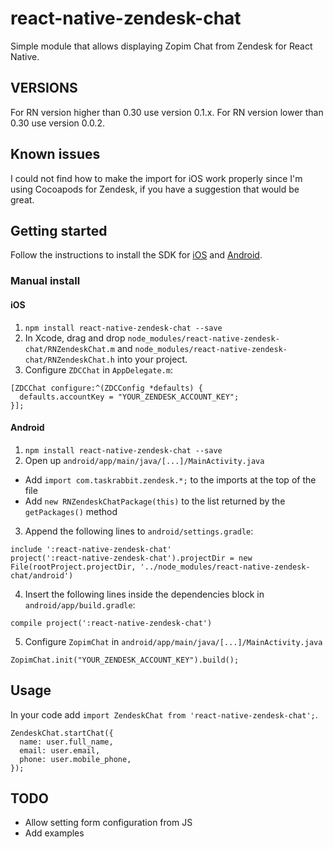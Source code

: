 # react-native-zendesk-chat

Simple module that allows displaying Zopim Chat from Zendesk for React Native.

## VERSIONS

For RN version higher than 0.30 use version 0.1.x.
For RN version lower than 0.30 use version 0.0.2.

## Known issues

I could not find how to make the import for iOS work properly since I'm using Cocoapods for Zendesk, if you have a suggestion that would be great.

## Getting started

Follow the instructions to install the SDK for [iOS](https://developer.zendesk.com/embeddables/docs/ios-chat-sdk/gettingstarted) and [Android](https://developer.zendesk.com/embeddables/docs/android-chat-sdk/gettingstarted).

### Manual install
#### iOS
1. `npm install react-native-zendesk-chat --save`
2. In Xcode, drag and drop `node_modules/react-native-zendesk-chat/RNZendeskChat.m` and `node_modules/react-native-zendesk-chat/RNZendeskChat.h` into your project.
3. Configure `ZDCChat` in `AppDelegate.m`:

```
[ZDCChat configure:^(ZDCConfig *defaults) {
  defaults.accountKey = "YOUR_ZENDESK_ACCOUNT_KEY";
}];
```

#### Android
1. `npm install react-native-zendesk-chat --save`
2. Open up `android/app/main/java/[...]/MainActivity.java`
  - Add `import com.taskrabbit.zendesk.*;` to the imports at the top of the file
  - Add `new RNZendeskChatPackage(this)` to the list returned by the `getPackages()` method

3. Append the following lines to `android/settings.gradle`:

```
include ':react-native-zendesk-chat'
project(':react-native-zendesk-chat').projectDir = new File(rootProject.projectDir,	'../node_modules/react-native-zendesk-chat/android')
```

4. Insert the following lines inside the dependencies block in `android/app/build.gradle`:

```
compile project(':react-native-zendesk-chat')
```

5. Configure `ZopimChat` in `android/app/main/java/[...]/MainActivity.java`

```
ZopimChat.init("YOUR_ZENDESK_ACCOUNT_KEY").build();
```

## Usage

In your code add `import ZendeskChat from 'react-native-zendesk-chat';`.

```
ZendeskChat.startChat({
  name: user.full_name,
  email: user.email,
  phone: user.mobile_phone,
});
```

## TODO

* Allow setting form configuration from JS
* Add examples
